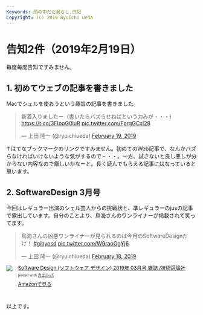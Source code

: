 ```yaml
---
Keywords: 頭の中だだ漏らし,日記
Copyright: (C) 2019 Ryuichi Ueda
---
```


# 告知2件（2019年2月19日）

毎度毎度告知ですみません。

## 1. 初めてウェブの記事を書きました

Macでシェルを使おうという趣旨の記事を書きました。

<blockquote class="twitter-tweet" data-partner="tweetdeck"><p lang="ja" dir="ltr">新着入りましたー（書いたらバズらせねばという力みが・・・）<a href="https://t.co/3FIppG0IuR">https://t.co/3FIppG0IuR</a> <a href="https://t.co/FprgGCxl28">pic.twitter.com/FprgGCxl28</a></p>&mdash; 上田 隆一 (@ryuichiueda) <a href="https://twitter.com/ryuichiueda/status/1097844951612678145?ref_src=twsrc%5Etfw">February 19, 2019</a></blockquote>
<script async src="https://platform.twitter.com/widgets.js" charset="utf-8"></script>


↑はてなブックマークのリンクですみません。初めてのWeb記事で、なんかバズらなければいけないような気がするので・・・。一方、試さないと良し悪しが分からない内容なので厳しいかなーと。長く読んでもらえる記事にはなっていると思います。


## 2. SoftwareDesign 3月号

今回はレギュラー出演のシェル芸人からの挑戦状と、準レギュラーのjusの記事で露出しています。自分のことより、鳥海さんのワンライナーが掲載されて笑ってます。

<blockquote class="twitter-tweet" data-partner="tweetdeck"><p lang="ja" dir="ltr">鳥海さんの凶悪ワンライナーが見られるのは今月のSoftwareDesignだけ！ <a href="https://twitter.com/hashtag/gihyosd?src=hash&amp;ref_src=twsrc%5Etfw">#gihyosd</a> <a href="https://t.co/W9raoGgYj6">pic.twitter.com/W9raoGgYj6</a></p>&mdash; 上田 隆一 (@ryuichiueda) <a href="https://twitter.com/ryuichiueda/status/1097462723850326017?ref_src=twsrc%5Etfw">February 18, 2019</a></blockquote>
<script async src="https://platform.twitter.com/widgets.js" charset="utf-8"></script>


<div class="kaerebalink-box" style="text-align:left;padding-bottom:20px;font-size:small;zoom: 1;overflow: hidden;"><div class="kaerebalink-image" style="float:left;margin:0 15px 10px 0;"><a href="https://hb.afl.rakuten.co.jp/hgc/g0000015.awxh2d4b.g0000015.awxh36b1/kaereba_main_201902192226482739?pc=https%3A%2F%2Fproduct.rakuten.co.jp%2Fproduct%2F-%2F5634133f5b2d2a88ca5b7b3b6a53a8f5%2F&m=http%3A%2F%2Fm.product.rakuten.co.jp%2Fproduct%2F5634133f5b2d2a88ca5b7b3b6a53a8f5%2F" target="_blank" ><img src="https://thumbnail.image.rakuten.co.jp/ran/img/1001/0004/910/058/270/392/10010004910058270392_1.jpg?_ex=320x320" style="border: none;" /></a></div><div class="kaerebalink-info" style="line-height:120%;zoom: 1;overflow: hidden;"><div class="kaerebalink-name" style="margin-bottom:10px;line-height:120%"><a href="https://hb.afl.rakuten.co.jp/hgc/g0000015.awxh2d4b.g0000015.awxh36b1/kaereba_main_201902192226482739?pc=https%3A%2F%2Fproduct.rakuten.co.jp%2Fproduct%2F-%2F5634133f5b2d2a88ca5b7b3b6a53a8f5%2F&m=http%3A%2F%2Fm.product.rakuten.co.jp%2Fproduct%2F5634133f5b2d2a88ca5b7b3b6a53a8f5%2F" target="_blank" >Software Design (ソフトウェア デザイン) 2019年 03月号 雑誌 /技術評論社</a><div class="kaerebalink-powered-date" style="font-size:8pt;margin-top:5px;font-family:verdana;line-height:120%">posted with <a href="https://kaereba.com" rel="nofollow" target="_blank">カエレバ</a></div></div><div class="kaerebalink-detail" style="margin-bottom:5px;"></div><div class="kaerebalink-link1" style="margin-top:10px;"><div class="shoplinkamazon" style="margin:5px 0"><a href="https://www.amazon.co.jp/gp/search?keywords=software%20design&__mk_ja_JP=%E3%82%AB%E3%82%BF%E3%82%AB%E3%83%8A&tag=ryuichiueda-22" target="_blank" >Amazonで見る</a></div></div></div><div class="booklink-footer" style="clear: left"></div></div>



以上です。

